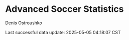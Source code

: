 # Advanced Soccer Statistics
Denis Ostroushko

<!-- gfm -->

Last successful data update: 2025-05-05 04:18:07 CST
